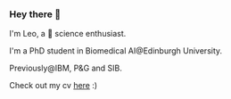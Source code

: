### Hey there 👋

I'm Leo, a 🧪 science enthusiast. 

I'm a PhD student in Biomedical AI@Edinburgh University.

Previously@IBM, P&G and SIB. 

Check out my cv [here](https://github.com/universvm/cv) :)

